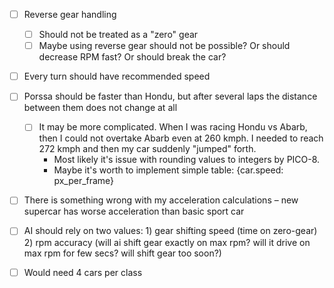 - [ ] Reverse gear handling
  - [ ] Should not be treated as a "zero" gear
  - [ ] Maybe using reverse gear should not be possible? Or should decrease RPM fast? Or should break the car?
- [ ] Every turn should have recommended speed
- [ ] Porssa should be faster than Hondu, but after several laps the distance between them does not change at all
  - [ ] It  may be more complicated. When I was racing Hondu vs Abarb, then I could not overtake Abarb even at 260 kmph. I needed to reach 272 kmph and then my car suddenly "jumped" forth.
    * Most likely it's issue with rounding values to integers by PICO-8. 
    * Maybe it's worth to implement simple table: {car.speed: px_per_frame}
- [ ] There is something wrong with my acceleration calculations – new supercar has worse acceleration than basic sport car
- [ ] AI should rely on two values: 1) gear shifting speed (time on zero-gear) 2) rpm accuracy (will ai shift gear exactly on max rpm? will it drive on max rpm for few secs? will shift gear too soon?)
- [ ] Would need 4 cars per class

